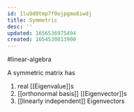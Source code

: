 ```yaml
---
id: 1lu9d0tmp7f0ojpgmo8iwdj
title: Symmetric
desc: ''
updated: 1656536975494
created: 1654530813900
---
```

#linear-algebra 

A symmetric matrix has
1. real [[Eigenvalue]]s
2. [[orthonormal basis]] [[Eigenvector]]s
3. [[linearly independent]] Eigenvectors
